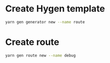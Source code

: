 # Create Hygen template

```bash
yarn gen generator new --name route
```

# Create route

```bash
yarn gen route new --name debug
```
